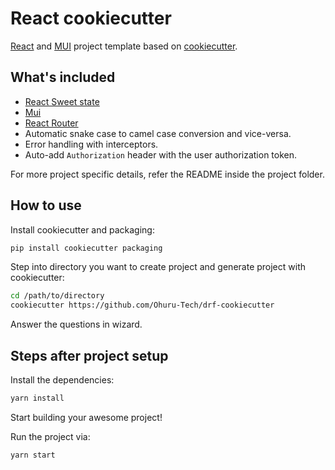 # React cookiecutter

[React](https://reactjs.org/) and [MUI](https://mui.com/) project template based on [cookiecutter](https://cookiecutter.readthedocs.io/).

## What's included

- [React Sweet state](https://github.com/atlassian/react-sweet-state)
- [Mui](https://mui.com/)
- [React Router](https://reacttraining.com/react-router/web/guides/quick-start)
- Automatic snake case to camel case conversion and vice-versa.
- Error handling with interceptors.
- Auto-add `Authorization` header with the user authorization token.

For more project specific details, refer the README inside the project folder.

## How to use

Install cookiecutter and packaging:

```bash
pip install cookiecutter packaging
```

Step into directory you want to create project and generate project with cookiecutter:

```bash
cd /path/to/directory
cookiecutter https://github.com/Ohuru-Tech/drf-cookiecutter
```

Answer the questions in wizard.

## Steps after project setup

Install the dependencies:

```bash
yarn install
```

Start building your awesome project!

Run the project via:
```bash
yarn start
```
